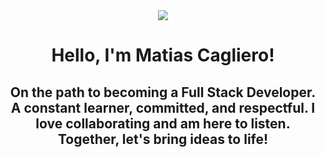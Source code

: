 <div id="header" align="center">
    <img src="https://media.giphy.com/media/R6xi8dXsRhIjK/giphy.gif">
    <h1 align = "center">Hello, I'm Matias Cagliero!</h1>
    <h2 align = "center">On the path to becoming a Full Stack Developer. A constant learner, committed, and respectful. 
        I love collaborating and am here to listen. Together, let's bring ideas to life!</h2>
  </div>
